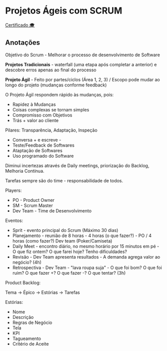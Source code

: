 # Projetos Ágeis com SCRUM

[Certificado :mortar_board:](https://hermes.digitalinnovation.one/certificates/A640709A.pdf)

## Anotações

Objetivo do Scrum - Melhorar o processo de desenvolvimento de Software

**Projetos Tradicionais** - waterfall (uma etapa após completar a anterior) e descobre erros apenas ao final do processo


**Projeto Ágil** - Feito por partes/ciclos (Área 1, 2, 3) / Escopo pode mudar ao longo do projeto (mudanças conforme feedback)

O Projeto Ágil respondem rápido às mudanças, pois:
- Rapidez à Mudanças
- Coisas complexas se tornam simples
- Compromisso com Objetivos
- Trás + valor ao cliente

Pilares: Transparência, Adaptação, Inspeção
- Conversa + e escreve -
- Teste/Feedback de Softwares
- Ataptação de Softwares
- Uso programado do Software

Diminui incertezas através de Daily meetings, priorização do Backlog, Melhoria Contínua.

Tarefas sempre são do time - responsabilidade de todos.

Players:
- PO - Product Owner
- SM - Scrum Master
- Dev Team - Time de Desenvolvimento

Eventos:
- Sprit - evento principal do Scrum (Máximo 30 dias)
- Planejamento - reunião de 8 horas - 4 horas (o que fazer?) - PO / 4 horas (como fazer?) Dev team (Poker/Camiseta)
- Daily Meet - encontro diário, no mesmo horário por 15 minutos em pé - O que fiz ontem? O que farei hoje? Tenho dificuldades?
- Revisão - Dev Team apresenta resultados - A demanda agrega valor ao negócio? (4h)
- Retrospectiva - Dev Team - "lava roupa suja" - O que foi bom? O que foi ruim? O que fazer +? O que fazer -? O que tentar? (3h)

Product Backlog:

Tema -> Épico -> Estórias -> Tarefas

Estórias:
- Nome
- Descrição
- Regras de Negócio
- Tela
- KPI
- Tagueamento
- Critério de Aceite

